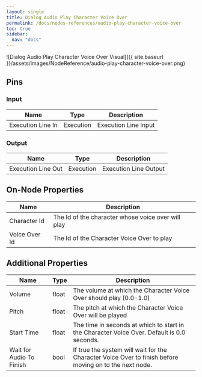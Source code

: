 ```yaml
---
layout: single
title: Dialog Audio Play Character Voice Over
permalink: /docs/nodes-references/audio-play-character-voice-over
toc: true
sidebar:
  nav: "docs"
---
```



![Dialog Audio Play Character Voice Over Visual]({{ site.baseurl }}/assets/images/NodeReference/audio-play-character-voice-over.png)

## Pins

### Input

| Name | Type | Description |
| --- | --- | --- |
| Execution Line In | Execution | Execution Line Input |

### Output

| Name | Type | Description |
| --- | --- | --- |
| Execution Line Out | Execution | Execution Line Output |

## On-Node Properties

| Name | Description |
| --- | --- |
| Character Id | The Id of the character whose voice over will play |
| Voice Over Id | The Id of the Character Voice Over to play |

## Additional Properties

| Name | Type | Description |
| --- | --- | --- |
| Volume | float | The volume at which the Character Voice Over should play (0.0-1.0) |
| Pitch | float | The pitch at which the Character Voice Over will be played |
| Start Time | float | The time in seconds at which to start in the Character Voice Over. Default is 0.0 seconds. |
| Wait for Audio To Finish | bool | If true the system will wait for the Character Voice Over to finish before moving on to the next node. |